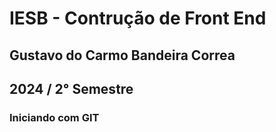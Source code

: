 # IESB - Contrução de Front End

## Gustavo do Carmo Bandeira Correa

## 2024 / 2° Semestre

### Iniciando com GIT